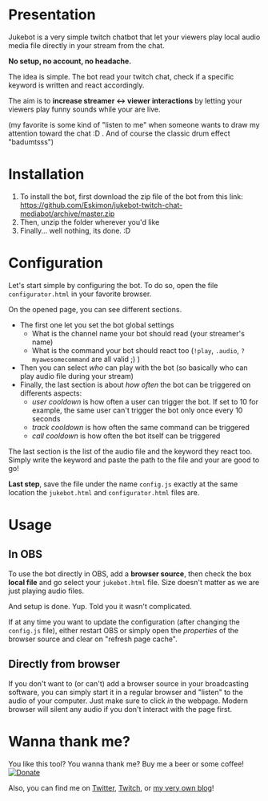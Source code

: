 # Presentation

Jukebot is a very simple twitch chatbot that let your viewers play local audio media file directly in your stream from the chat.

**No setup, no account, no headache.**

The idea is simple. The bot read your twitch chat, check if a specific keyword is written and react accordingly.

The aim is to **increase streamer <-> viewer interactions** by letting your viewers play funny sounds while your are live.

(my favorite is some kind of "listen to me" when someone wants to draw my attention toward the chat :D . And of course the classic drum effect "badumtsss")

# Installation

1. To install the bot, first download the zip file of the bot from this link: https://github.com/Eskimon/jukebot-twitch-chat-mediabot/archive/master.zip
2. Then, unzip the folder wherever you'd like
3. Finally... well nothing, its done. :D

# Configuration

Let's start simple by configuring the bot. To do so, open the file `configurator.html` in your favorite browser.

On the opened page, you can see different sections.

- The first one let you set the bot global settings
    - What is the channel name your bot should read (your streamer's name)
    - What is the command your bot should react too (`!play`, `.audio`, `?myawesomecommand` are all valid ;) )
- Then you can select *who* can play with the bot (so basically who can play audio file during your stream)
- Finally, the last section is about *how often* the bot can be triggered on differents aspects:
    - *user cooldown* is how often a user can trigger the bot. If set to 10 for example, the same user can't trigger the bot only once every 10 seconds
    - *track cooldown* is how often the same command can be triggered
    - *call cooldown* is how often the bot itself can be triggered

The last section is the list of the audio file and the keyword they react too. Simply write the keyword and paste the path to the file and your are good to go!

**Last step**, save the file under the name `config.js` exactly at the same location the `jukebot.html` and `configurator.html` files are.

# Usage

## In OBS

To use the bot directly in OBS, add a **browser source**, then check the box **local file** and go select your `jukebot.html` file. Size doesn't matter as we are just playing audio files.

And setup is done. Yup. Told you it wasn't complicated.

If at any time you want to update the configuration (after changing the `config.js` file), either restart OBS or simply open the *properties* of the browser source and clear on "refresh page cache".

## Directly from browser

If you don't want to (or can't) add a browser source in your broadcasting software, you can simply start it in a regular browser and "listen" to the audio of your computer.
Just make sure to click *in* the webpage. Modern browser will silent any audio if you don't interact with the page first.

# Wanna thank me?

You like this tool? You wanna thank me? Buy me a beer or some coffee!
[![Donate](https://img.shields.io/badge/Donate-PayPal-green.svg)](https://www.paypal.com/cgi-bin/webscr?cmd=_donations&item_name=Donation+for+Draw+On+Stream+telestrator&business=WTF33XNRB3XTL&currency_code=EUR&source=url)

Also, you can find me on [Twitter](https://twitter.com/Eskimon_fr), [Twitch](https://twitch.tv/eskimon), or [my very own blog](https://eskimon.fr)!
